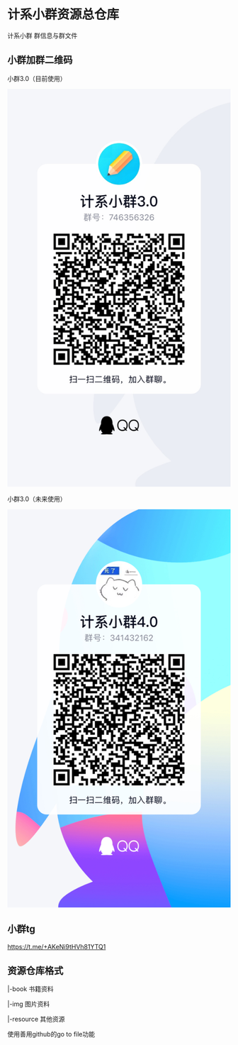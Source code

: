 # 计系小群资源总仓库
计系小群 群信息与群文件

## 小群加群二维码

小群3.0（目前使用）

![3.0](img/3.0.JPG)

小群3.0（未来使用）

![4.0](img/4.0.JPG)

## 小群tg

https://t.me/+AKeNi9tHVh81YTQ1

## 资源仓库格式

|-book         书籍资料

|-img            图片资料

|-resource   其他资源

使用善用github的go to file功能
